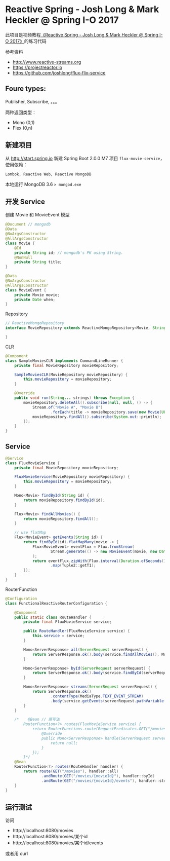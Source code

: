 # Reactive Spring - Josh Long & Mark Heckler @ Spring I-O 2017

此项目是视频教程[《Reactive Spring - Josh Long & Mark Heckler @ Spring I-O 2017》](https://www.youtube.com/watch?v=tiqqRwHwt98)的练习代码

参考资料
- http://www.reactive-streams.org
- https://projectreactor.io
- https://github.com/joshlong/flux-flix-service

## Foure types:

Publisher, Subscribe, 。。。

两种返回类型：
* Mono (0,1)
* Flex (0,n)

## 新建项目
从 http://start.spring.io 新建 Spring Boot 2.0.0 M7 项目 `flux-movie-service`，使用依赖：

`Lombok, Reactive Web, Reactive MongoDB`

本地运行 MongoDB 3.6
`> mongod.exe`


## 开发 Service

创建 Movie 和 MovieEvent 模型
```java
@Document // mongodb
@Data
@NoArgsConstructor
@AllArgsConstructor
class Movie {
    @Id
    private String id; // mongodb's PK using String.
    @NonNull
    private String title;
}

@Data
@NoArgsConstructor
@AllArgsConstructor
class MovieEvent {
    private Movie movie;
    private Date when;
}
```

Repository
```java
// ReactiveMongoRepository
interface MovieRepository extends ReactiveMongoRepository<Movie, String> {

}
```

CLR
```java
@Component
class SampleMoviesCLR implements CommandLineRunner {
    private final MovieRepository movieRepository;

    SampleMoviesCLR(MovieRepository movieRepository) {
        this.movieRepository = movieRepository;
    }

    @Override
    public void run(String... strings) throws Exception {
        movieRepository.deleteAll().subscribe(null, null, () -> {
            Stream.of("Movie A", "Movie B")
                    .forEach(title -> movieRepository.save(new Movie(UUID.randomUUID().toString(), title)).subscribe());
            movieRepository.findAll().subscribe(System.out::println);
        });
    }
}

```

## Service
```java
@Service
class FluxMovieService {
    private final MovieRepository movieRepository;

    FluxMovieService(MovieRepository movieRepository) {
        this.movieRepository = movieRepository;
    }

    Mono<Movie> findById(String id) {
        return movieRepository.findById(id);
    }

    Flux<Movie> findAllMovies() {
        return movieRepository.findAll();
    }

    // use flatMap
    Flux<MovieEvent> getEvents(String id) {
        return findById(id).flatMapMany(movie -> {
            Flux<MovieEvent> eventFlux = Flux.fromStream(
                    Stream.generate(() -> new MovieEvent(movie, new Date()))
            );
            return eventFlux.zipWith(Flux.interval(Duration.ofSeconds(1)))
                    .map(Tuple2::getT1);
        });
    }
}
```

RouterFunction
```java
@Configuration
class FunctionalReactiveRouterConfiguration {

    @Component
    public static class RouteHandler {
        private final FluxMovieService service;

        public RouteHandler(FluxMovieService service) {
            this.service = service;
        }

        Mono<ServerResponse> all(ServerRequest serverRequest) {
            return ServerResponse.ok().body(service.findAllMovies(), Movie.class);
        }

        Mono<ServerResponse> byId(ServerRequest serverRequest) {
            return ServerResponse.ok().body(service.findById(serverRequest.pathVariable("movieId")), Movie.class);
        }

        Mono<ServerResponse> streams(ServerRequest serverRequest) {
            return ServerResponse.ok()
                    .contentType(MediaType.TEXT_EVENT_STREAM)
                    .body(service.getEvents(serverRequest.pathVariable("movieId")), MovieEvent.class);
        }
    }

    /*    @Bean // 原写法
        RouterFunction<?> routes(FluxMovieService service) {
            return RouterFunctions.route(RequestPredicates.GET("/movies"), new HandlerFunction<ServerResponse>() {
                @Override
                public Mono<ServerResponse> handle(ServerRequest serverRequest) {
                    return null;
                }
            });
        }*/
    @Bean
    RouterFunction<?> routes(RouteHandler handler) {
        return route(GET("/movies"), handler::all)
                .andRoute(GET("/movies/{movieId}"), handler::byId)
                .andRoute(GET("/movies/{movieId}/events"), handler::streams);
    }
}
```

## 运行测试
访问
- http://localhost:8080/movies
- http://localhost:8080/movies/某个id
- http://localhost:8080/movies/某个id/events

或者用 curl
